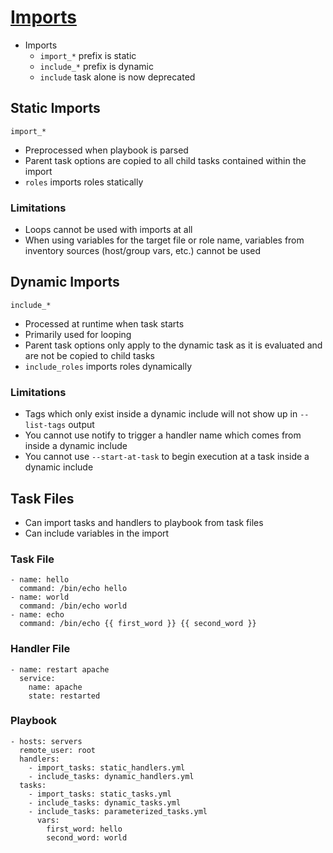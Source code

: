 # [Imports](https://docs.ansible.com/ansible/latest/user_guide/playbooks_reuse.html)

* Imports
  * `import_*` prefix is static
  * `include_*` prefix is dynamic
  * `include` task alone is now deprecated

## Static Imports

```
import_*
```

* Preprocessed when playbook is parsed
* Parent task options are copied to all child tasks contained within the import
* `roles` imports roles statically

### Limitations

* Loops cannot be used with imports at all
* When using variables for the target file or role name, variables from inventory sources (host/group vars, etc.) cannot be used

## Dynamic Imports

```
include_*
```

* Processed at runtime when task starts
* Primarily used for looping
* Parent task options only apply to the dynamic task as it is evaluated and are not be copied to child tasks
* `include_roles` imports roles dynamically

### Limitations

* Tags which only exist inside a dynamic include will not show up in `--list-tags` output
* You cannot use notify to trigger a handler name which comes from inside a dynamic include
* You cannot use `--start-at-task` to begin execution at a task inside a dynamic include

## Task Files

* Can import tasks and handlers to playbook from task files
* Can include variables in the import

### Task File

```
- name: hello
  command: /bin/echo hello
- name: world
  command: /bin/echo world
- name: echo
  command: /bin/echo {{ first_word }} {{ second_word }}
```

### Handler File

```
- name: restart apache
  service:
    name: apache
    state: restarted
```

### Playbook

```
- hosts: servers
  remote_user: root
  handlers:
    - import_tasks: static_handlers.yml
    - include_tasks: dynamic_handlers.yml
  tasks:
    - import_tasks: static_tasks.yml
    - include_tasks: dynamic_tasks.yml
    - include_tasks: parameterized_tasks.yml
      vars:
        first_word: hello
        second_word: world
```
